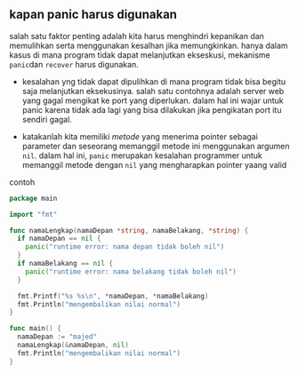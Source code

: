 ## kapan panic harus digunakan

salah satu faktor penting adalah kita harus menghindri kepanikan dan memulihkan serta menggunakan kesalhan jika memungkinkan. hanya dalam kasus di mana program tidak dapat melanjutkan ekseskusi, mekanisme `panic`dan `recover` harus digunakan.

- kesalahan yng tidak dapat dipulihkan di mana program tidak bisa begitu saja melanjutkan eksekusinya. salah satu contohnya adalah server web yang gagal mengikat ke port yang diperlukan. dalam hal ini wajar untuk panic karena tidak ada lagi yang bisa dilakukan jika pengikatan port itu sendiri gagal.

- katakanlah kita memiliki _metode_ yang menerima pointer sebagai parameter dan seseorang memanggil metode ini menggunakan argumen `nil`. dalam hal ini, `panic` merupakan kesalahan programmer untuk memanggil metode dengan `nil` yang mengharapkan pointer yaang valid

contoh

```go
package main

import "fmt"

func namaLengkap(namaDepan *string, namaBelakang, *string) {
  if namaDepan == nil {
    panic("runtime error: nama depan tidak boleh nil")
  }
  if namaBelakang == nil {
    panic("runtime error: nama belakang tidak boleh nil")
  }

  fmt.Printf("%s %s\n", *namaDepan, *namaBelakang)
  fmt.Println("mengembalikan nilai normal")
}

func main() {
  namaDepan := "majed"
  namaLengkap(&namaDepan, nil)
  fmt.Println("mengembalikan nilai normal")
}
```
